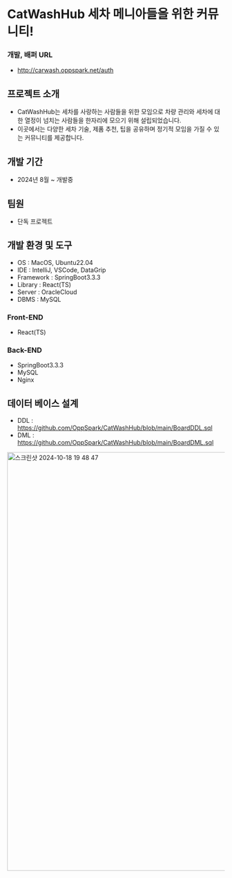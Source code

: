 # CatWashHub 세차 메니아들을 위한 커뮤니티!

### 개발, 배퍼 URL
- http://carwash.oppspark.net/auth

## 프로젝트 소개
- CatWashHub는 세차를 사랑하는 사람들을 위한 모임으로 차량 관리와 세차에 대한 열정이 넘치는 사람들을 한자리에 모으기 위해 설립되었습니다.
- 이곳에서는 다양한 세차 기술, 제품 추천, 팁을 공유하며 정기적 모임을 가질 수 있는 커뮤니티를 제공합니다.

## 개발 기간
- 2024년 8월 ~ 개발중

## 팀원
- 단독 프로젝트

## 개발 환경 및 도구
- OS : MacOS, Ubuntu22.04
- IDE : IntelliJ, VSCode, DataGrip
- Framework : SpringBoot3.3.3
- Library : React(TS)
- Server : OracleCloud
- DBMS : MySQL

### Front-END
- React(TS)
### Back-END
- SpringBoot3.3.3
- MySQL
- Nginx


## 데이터 베이스 설계
- DDL : https://github.com/OppSpark/CatWashHub/blob/main/BoardDDL.sql
- DML : https://github.com/OppSpark/CatWashHub/blob/main/BoardDML.sql


<img width="968" alt="스크린샷 2024-10-18 19 48 47" src="https://github.com/user-attachments/assets/a9208ba6-a791-4fc7-b3fd-e9ce70d3edad">

